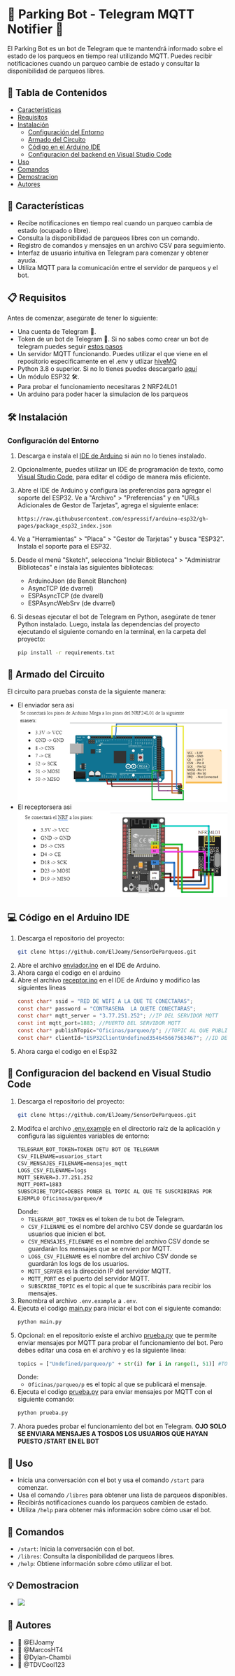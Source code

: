 # 🚗 Parking Bot - Telegram MQTT Notifier 🤖

El Parking Bot es un bot de Telegram que te mantendrá informado sobre el estado de los parqueos en tiempo real utilizando MQTT. Puedes recibir notificaciones cuando un parqueo cambie de estado y consultar la disponibilidad de parqueos libres.

## 📝 Tabla de Contenidos

- [Características](#-características)
- [Requisitos](#-requisitos)
- [Instalación](#%EF%B8%8F-instalación)
  - [Configuración del Entorno](#configuración-del-entorno)
  - [Armado del Circuito](#-armado-del-circuito)
  - [Código en el Arduino IDE](#-código-en-el-arduino-ide)
  - [Configuracion del backend en Visual Studio Code](#-configuracion-del-backend-en-visual-studio-code)
- [Uso](#-uso)
- [Comandos](#-comandos)
- [Demostracion](#-demostracion)
- [Autores](#-autores)


## 🚀 Características

- Recibe notificaciones en tiempo real cuando un parqueo cambia de estado (ocupado o libre).
- Consulta la disponibilidad de parqueos libres con un comando.
- Registro de comandos y mensajes en un archivo CSV para seguimiento.
- Interfaz de usuario intuitiva en Telegram para comenzar y obtener ayuda.
- Utiliza MQTT para la comunicación entre el servidor de parqueos y el bot.

## 📋 Requisitos

Antes de comenzar, asegúrate de tener lo siguiente:

- Una cuenta de Telegram 📱.
- Token de un bot de Telegram 🤖. Si no sabes como crear un bot de telegram puedes seguir [estos pasos](/pasos/CreateBotTelegram.md)
- Un servidor MQTT funcionando. Puedes utilizar el que viene en el repositorio especificamente en el .env y utlizar [hiveMQ](https://www.hivemq.com/demos/websocket-client/) 
- Python 3.8 o superior. Si no lo tienes puedes descargarlo [aquí](https://www.python.org/downloads/) 
- Un módulo ESP32 🛠️.
- Para probar el funcionamiento necesitaras 2 NRF24L01
- Un arduino para poder hacer la simulacion de los parqueos

## 🛠️ Instalación

### Configuración del Entorno

1. Descarga e instala el [IDE de Arduino](https://www.arduino.cc/en/software) si aún no lo tienes instalado.

2. Opcionalmente, puedes utilizar un IDE de programación de texto, como [Visual Studio Code](https://code.visualstudio.com/download), para editar el código de manera más eficiente.

3. Abre el IDE de Arduino y configura las preferencias para agregar el soporte del ESP32. Ve a "Archivo" > "Preferencias" y en "URLs Adicionales de Gestor de Tarjetas", agrega el siguiente enlace:
   ```
   https://raw.githubusercontent.com/espressif/arduino-esp32/gh-pages/package_esp32_index.json
   ```

4. Ve a "Herramientas" > "Placa" > "Gestor de Tarjetas" y busca "ESP32". Instala el soporte para el ESP32.

5. Desde el menú "Sketch", selecciona "Incluir Biblioteca" > "Administrar Bibliotecas" e instala las siguientes bibliotecas:
   - ArduinoJson (de Benoit Blanchon)
   - AsyncTCP (de dvarrel)
   - ESPAsyncTCP (de dvarell)
   - ESPAsyncWebSrv (de dvarrel)

6. Si deseas ejecutar el bot de Telegram en Python, asegúrate de tener Python instalado. Luego, instala las dependencias del proyecto ejecutando el siguiente comando en la terminal, en la carpeta del proyecto:
   ```bash
   pip install -r requirements.txt
   ```

## 🧩 Armado del Circuito

El circuito para pruebas consta de la siguiente manera:
- El enviador sera asi 
![enviador](/media/armado/enviador.png)
- El receptorsera asi
![receptor](/media/armado/receptor.png)

## 💻 Código en el Arduino IDE
1. Descarga el repositorio del proyecto:
   ```bash
   git clone https://github.com/ElJoamy/SensorDeParqueos.git
   ```
2. Abre el archivo [enviador.ino](/ArduinoIDE/enviador.ino) en el IDE de Arduino.
3. Ahora carga el codigo en el arduino
4. Abre el archivo [receptor.ino](/ArduinoIDE/receptor.ino) en el IDE de Arduino y modifico las siguientes lineas
   ```c
   const char* ssid = "RED DE WIFI A LA QUE TE CONECTARAS";
   const char* password = "CONTRASENA  LA QUETE CONECTARAS";
   const char* mqtt_server = "3.77.251.252"; //IP DEL SERVIDOR MQTT
   const int mqtt_port=1883; //PUERTO DEL SERVIDOR MQTT
   const char* publishTopic="Oficinas/parqueo/p"; //TOPIC AL QUE PUBLICARAS LOS MENSAJES ejemplo Oficinas/parqueo/p
   const char* clientId="ESP32ClientUndefined354645667563467"; //ID DEL CLIENTE MQTT puedes poner el que quieras
   ```
5. Ahora carga el codigo en el Esp32

## 🐍 Configuracion del backend en Visual Studio Code
1. Descarga el repositorio del proyecto:
   ```bash
   git clone https://github.com/ElJoamy/SensorDeParqueos.git
   ```
2. Modifca el archivo [.env.example](.env.example) en el directorio raíz de la aplicación y configura las siguientes variables de entorno:
   ```env
   TELEGRAM_BOT_TOKEN=TOKEN DETU BOT DE TELEGRAM
   CSV_FILENAME=usuarios_start 
   CSV_MENSAJES_FILENAME=mensajes_mqtt
   LOGS_CSV_FILENAME=logs
   MQTT_SERVER=3.77.251.252
   MQTT_PORT=1883
   SUBSCRIBE_TOPIC=DEBES PONER EL TOPIC AL QUE TE SUSCRIBIRAS POR EJEMPLO Oficinasa/parqueo/#
   ```
   Donde: 
   - `TELEGRAM_BOT_TOKEN` es el token de tu bot de Telegram.
   - `CSV_FILENAME` es el nombre del archivo CSV donde se guardarán los usuarios que inicien el bot.
   - `CSV_MENSAJES_FILENAME` es el nombre del archivo CSV donde se guardarán los mensajes que se envien por MQTT.
   - `LOGS_CSV_FILENAME` es el nombre del archivo CSV donde se guardarán los logs de los usuarios.
   - `MQTT_SERVER` es la dirección IP del servidor MQTT.
   - `MQTT_PORT` es el puerto del servidor MQTT.
   - `SUBSCRIBE_TOPIC` es el topic al que te suscribirás para recibir los mensajes.
3. Renombra el archivo `.env.example` a `.env`.
4. Ejecuta el codigo [main.py](main.py) para iniciar el bot con el siguiente comando:
   ```bash
   python main.py
   ```
5. Opcional: en el repositorio existe el archivo [prueba.py](prueba.py) que te permite enviar mensajes por MQTT para probar el funcionamiento del bot. Pero debes editar una cosa en el archivo y es la siguiente linea:
   ```python
   topics = ["Undefined/parqueo/p" + str(i) for i in range(1, 51)] #TOPIC AL QUE PUBLICARAS LOS MENSAJES ejemplo Oficinas/parqueo/p
   ```
   Donde:
   - `Oficinas/parqueo/p` es el topic al que se publicará el mensaje.
6. Ejecuta el codigo [prueba.py](prueba.py) para enviar mensajes por MQTT con el siguiente comando:
   ```bash
   python prueba.py
   ```
7. Ahora puedes probar el funcionamiento del bot en Telegram.
**OJO SOLO SE ENVIARA MENSAJES A TOSDOS LOS USUARIOS QUE HAYAN PUESTO /START EN EL BOT**

## 📱 Uso
- Inicia una conversación con el bot y usa el comando `/start` para comenzar.
- Usa el comando `/libres` para obtener una lista de parqueos disponibles.
- Recibirás notificaciones cuando los parqueos cambien de estado.
- Utiliza `/help` para obtener más información sobre cómo usar el bot.

## 🤖 Comandos

- `/start`: Inicia la conversación con el bot.
- `/libres`: Consulta la disponibilidad de parqueos libres.
- `/help`: Obtiene información sobre cómo utilizar el bot.

## 💡 Demostracion 
- ![](/imgs/demostracion.gif)

## 👥 Autores
- 👥 @ElJoamy
- 👥 @MarcosHT4
- 👥 @Dylan-Chambi
- 👥 @TDVCool123